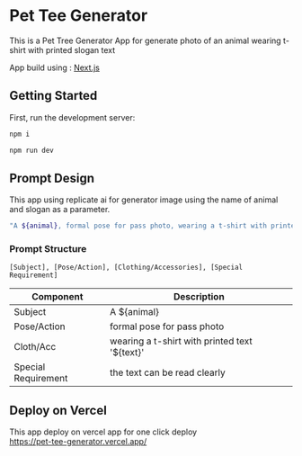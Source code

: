 # Pet Tee Generator

This is a Pet Tree Generator App for generate photo of an animal wearing t-shirt with printed slogan text

App build using : 
[Next.js](https://nextjs.org) 

## Getting Started

First, run the development server:

```bash
npm i

npm run dev
```


## Prompt Design

This app using replicate ai for generator image using the name of animal and slogan as a parameter.
```bash
"A ${animal}, formal pose for pass photo, wearing a t-shirt with printed text '${text}', the text can be read clearly",
```

### Prompt Structure

``` [Subject], [Pose/Action], [Clothing/Accessories], [Special Requirement] ```

| Component  | Description |
| ------------- | ------------- |
| Subject  | A ${animal}  |
| Pose/Action | formal pose for pass photo|
| Cloth/Acc | wearing a t-shirt with printed text '${text}'  |
| Special Requirement | the text can be read clearly  |


## Deploy on Vercel

This app deploy on vercel app for one click deploy 
<br>
https://pet-tee-generator.vercel.app/
